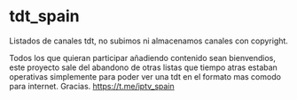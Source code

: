 # tdt_spain
Listados de canales tdt, no subimos ni almacenamos canales con copyright.

Todos los que quieran participar añadiendo contenido sean bienvendios, este proyecto sale
del abandono de otras listas que tiempo atras estaban operativas simplemente para poder ver una tdt
en el formato mas comodo para internet.
Gracias. https://t.me/iptv_spain
